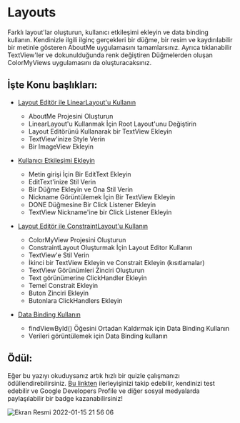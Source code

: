 # Layouts

Farklı layout'lar oluşturun, kullanıcı etkileşimi ekleyin ve data binding kullanın. Kendinizle ilgili ilginç gerçekleri bir düğme, bir resim ve kaydırılabilir bir metinle gösteren AboutMe uygulamasını tamamlarsınız. Ayrıca tıklanabilir TextView'ler ve dokunulduğunda renk değiştiren Düğmelerden oluşan ColorMyViews uygulamasını da oluşturacaksınız.

## İşte Konu başlıkları:

 - [Layout Editör ile LinearLayout'u Kullanın](https://github.com/serkanalc/Android-Kotlin-Fundamentals/blob/main/Part%2009%20-%20Repository%20&%20workManager%20/README.md)
    - AboutMe Projesini Oluşturun
    - LinearLayout'u Kullanmak İçin Root Layout'unu Değiştirin
    - Layout Editörünü Kullanarak bir TextView Ekleyin
    - TextView'inize Style Verin
    - Bir ImageView Ekleyin

 - [Kullanıcı Etkileşimi Ekleyin](https://github.com/serkanalc/Android-Kotlin-Fundamentals/tree/main/Part%203%20-%20Layouts/Dok%C3%BCman%202%20-%20Kullan%C4%B1c%C4%B1%20Etkile%C5%9Fimi%20Ekleyin)
    
    - Metin girişi İçin Bir EditText Ekleyin
    - EditText'inize Stil Verin
    - Bir Düğme Ekleyin ve Ona Stil Verin
    - Nickname Görüntülemek İçin Bir TextView Ekleyin
    - DONE Düğmesine Bir Click Listener Ekleyin
    - TextView Nickname'ine bir Click Listener Ekleyin

 - [Layout Editör ile ConstraintLayout'u Kullanın](https://github.com/serkanalc/Android-Kotlin-Fundamentals/tree/main/Part%203%20-%20Layouts/Dok%C3%BCman%203%20-%20Layout%20Edit%C3%B6r%20ile%20ConstraintLayout'u%20Kullan%C4%B1n)

    - ColorMyView Projesini Oluşturun
    - ConstraintLayout Oluşturmak İçin Layout Editor Kullanın
    - TextView'e Stil Verin
    - İkinci bir TextView Ekleyin ve Constrait Ekleyin (kısıtlamalar)
    - TextView Görünümleri Zinciri Oluşturun
    - Text görünümerine ClickHandler Ekleyin
    - Temel Constrait Ekleyin
    - Buton Zinciri Ekleyin
    - Butonlara ClickHandlers Ekleyin

- [Data Binding Kullanın](https://github.com/serkanalc/Android-Kotlin-Fundamentals/tree/main/Part%203%20-%20Layouts/Dok%C3%BCman%204%20-%20Data%20binding%20Kullan%C4%B1n)

    - findViewById() Öğesini Ortadan Kaldırmak için Data Binding Kullanın
    - Verileri görüntülemek için Data Binding kullanın

## Ödül:

Eğer bu yazıyı okuduysanız artık hızlı bir quizle çalışmanızı ödüllendirebilirsiniz. [Bu linkten](https://developer.android.com/courses/pathways/kotlin-fundamentals-three?authuser=6) ilerleyişinizi takip edebilir, kendinizi test edebilir ve Google Developers Profile ve diğer sosyal medyalarda paylaşılabilir bir badge kazanabilirsiniz!

![Ekran Resmi 2022-01-15 21 56 06](https://user-images.githubusercontent.com/70329389/149634426-0d82b36b-6e60-4525-9d3b-d96b87a8cc82.png)

